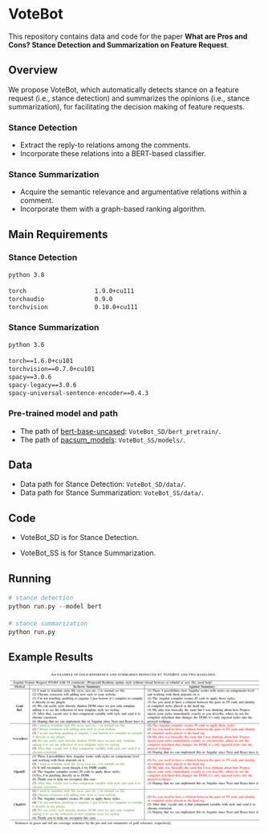 # VoteBot

This repository contains data and code for the paper **What are Pros and Cons? Stance Detection and Summarization on Feature Request**.



## Overview

We propose VoteBot, which automatically detects stance on a feature request (i.e., stance detection) and summarizes the opinions (i.e., stance summarization), for facilitating the decision making of feature requests.



### Stance Detection

* Extract the reply-to relations among the comments.
* Incorporate these relations into a BERT-based classifier.



### Stance Summarization

* Acquire the semantic relevance and argumentative relations within a comment.
* Incorporate them with a graph-based ranking algorithm.



## Main Requirements

### Stance Detection

```
python 3.8

torch                   1.9.0+cu111
torchaudio              0.9.0
torchvision             0.10.0+cu111
```

### Stance Summarization

```
python 3.6

torch==1.6.0+cu101
torchvision==0.7.0+cu101
spacy==3.0.6
spacy-legacy==3.0.6
spacy-universal-sentence-encoder==0.4.3
```

### Pre-trained model and path

* The path of [bert-base-uncased](https://huggingface.co/bert-base-uncased): ``VoteBot_SD/bert_pretrain/``.
* The path of [pacsum_models](https://drive.google.com/file/d/1wbMlLmnbD_0j7Qs8YY8cSCh935WKKdsP/view?usp=sharing): ``VoteBot_SS/models/``.

## Data

* Data path for Stance Detection: ``VoteBot_SD/data/``.
* Data path for Stance Summarization: ``VoteBot_SS/data/``.

## Code

* VoteBot_SD is for Stance Detection.

* VoteBot_SS is for Stance Summarization.


## Running

```python
# stance detection
python run.py --model bert

# stance summarization
python run.py
```

## Example Results

![image](https://raw.githubusercontent.com/KeyL99/VoteBot/main/images/example.png)

